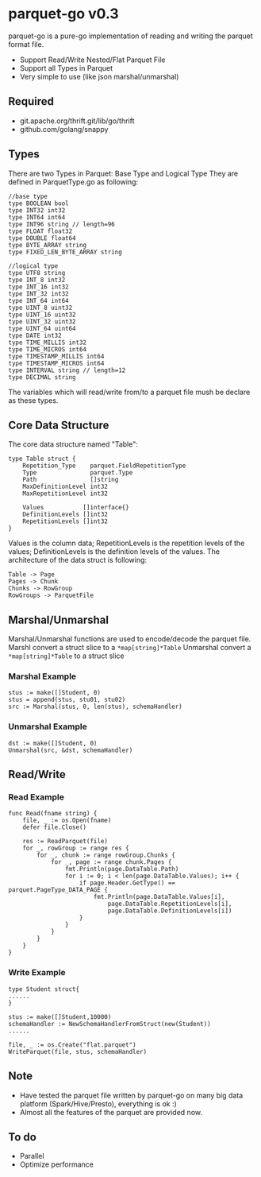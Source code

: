 # parquet-go v0.3
parquet-go is a pure-go implementation of reading and writing the parquet format file. 
* Support Read/Write Nested/Flat Parquet File
* Support all Types in Parquet
* Very simple to use (like json marshal/unmarshal)

## Required
* git.apache.org/thrift.git/lib/go/thrift
* github.com/golang/snappy

## Types
There are two Types in Parquet: Base Type and Logical Type
They are defined in ParquetType.go as following:
```
//base type
type BOOLEAN bool
type INT32 int32
type INT64 int64
type INT96 string // length=96
type FLOAT float32
type DOUBLE float64
type BYTE_ARRAY string
type FIXED_LEN_BYTE_ARRAY string

//logical type
type UTF8 string
type INT_8 int32
type INT_16 int32
type INT_32 int32
type INT_64 int64
type UINT_8 uint32
type UINT_16 uint32
type UINT_32 uint32
type UINT_64 uint64
type DATE int32
type TIME_MILLIS int32
type TIME_MICROS int64
type TIMESTAMP_MILLIS int64
type TIMESTAMP_MICROS int64
type INTERVAL string // length=12
type DECIMAL string

```
The variables which will read/write from/to a parquet file mush be declare as these types.

## Core Data Structure
The core data structure named "Table":
```
type Table struct {
	Repetition_Type    parquet.FieldRepetitionType
	Type               parquet.Type
	Path               []string
	MaxDefinitionLevel int32
	MaxRepetitionLevel int32

	Values           []interface{}
	DefinitionLevels []int32
	RepetitionLevels []int32
}
```
Values is the column data; RepetitionLevels is the repetition levels of the values; DefinitionLevels is the definition levels of the values.
The architecture of the data struct is following:
```
Table -> Page
Pages -> Chunk
Chunks -> RowGroup
RowGroups -> ParquetFile
```

## Marshal/Unmarshal
Marshal/Unmarshal functions are used to encode/decode the parquet file. 
Marshl convert a struct slice to a ```*map[string]*Table```
Unmarshal convert a ```*map[string]*Table``` to a struct slice

### Marshal Example
```
stus := make([]Student, 0)
stus = append(stus, stu01, stu02)
src := Marshal(stus, 0, len(stus), schemaHandler)
```

### Unmarshal Example
```
dst := make([]Student, 0)
Unmarshal(src, &dst, schemaHandler)
```

## Read/Write

### Read Example
```
func Read(fname string) {
	file, _ := os.Open(fname)
	defer file.Close()

	res := ReadParquet(file)
	for _, rowGroup := range res {
		for _, chunk := range rowGroup.Chunks {
			for _, page := range chunk.Pages {
				fmt.Println(page.DataTable.Path)
				for i := 0; i < len(page.DataTable.Values); i++ {
					if page.Header.GetType() == parquet.PageType_DATA_PAGE {
						fmt.Println(page.DataTable.Values[i],
							page.DataTable.RepetitionLevels[i],
							page.DataTable.DefinitionLevels[i])
					}
				}
			}
		}
	}
}
```

### Write Example
```
type Student struct{
......
}

stus := make([]Student,10000)
schemaHandler := NewSchemaHandlerFromStruct(new(Student))
......

file, _ := os.Create("flat.parquet")
WriteParquet(file, stus, schemaHandler)

```

## Note
* Have tested the parquet file written by parquet-go on many big data platform (Spark/Hive/Presto), everything is ok :)
* Almost all the features of the parquet are provided now.

## To do
* Parallel
* Optimize performance